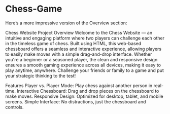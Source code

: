 # Chess-Game


Here’s a more impressive version of the Overview section:

Chess Website Project
Overview
Welcome to the Chess Website — an intuitive and engaging platform where two players can challenge each other in the timeless game of chess. Built using HTML, this web-based chessboard offers a seamless and interactive experience, allowing players to easily make moves with a simple drag-and-drop interface. Whether you're a beginner or a seasoned player, the clean and responsive design ensures a smooth gaming experience across all devices, making it easy to play anytime, anywhere. Challenge your friends or family to a game and put your strategic thinking to the test!

Features
Player vs. Player Mode: Play chess against another person in real-time.
Interactive Chessboard: Drag and drop pieces on the chessboard to make moves.
Responsive Design: Optimized for desktop, tablet, and mobile screens.
Simple Interface: No distractions, just the chessboard and controls.
